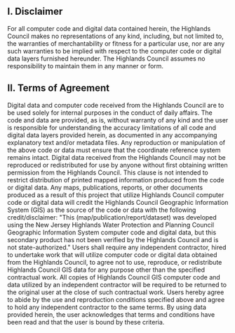 ## I. Disclaimer

For all computer code and digital data contained herein, the Highlands Council makes no representations of any kind, including, but not limited to, the warranties of merchantability or fitness for a particular use, nor are any such warranties to be implied with respect to the computer code or digital data layers furnished hereunder. The Highlands Council assumes no responsibility to maintain them in any manner or form.

## II. Terms of Agreement

Digital data and computer code received from the Highlands Council are to be used solely for internal purposes in the conduct of daily affairs. The code and data are provided, as is, without warranty of any kind and the user is responsible for understanding the accuracy limitations of all code and digital data layers provided herein, as documented in any accompanying explanatory text and/or metadata files. Any reproduction or manipulation of the above code or data must ensure that the coordinate reference system remains intact. Digital data received from the Highlands Council may not be reproduced or redistributed for use by anyone without first obtaining written permission from the Highlands Council. This clause is not intended to restrict distribution of printed mapped information produced from the code or digital data. Any maps, publications, reports, or other documents produced as a result of this project that utilize Highlands Council computer code or digital data will credit the Highlands Council Geographic Information System (GIS) as the source of the code or data with the following credit/disclaimer: "This (map/publication/report/dataset) was developed using the New Jersey Highlands Water Protection and Planning Council Geographic Information System computer code and digital data, but this secondary product has not been verified by the Highlands Council and is not state-authorized." Users shall require any independent contractor, hired to undertake work that will utilize computer code or digital data obtained from the Highlands Council, to agree not to use, reproduce, or redistribute Highlands Council GIS data for any purpose other than the specified contractual work. All copies of Highlands Council GIS computer code and data utilized by an independent contractor will be required to be returned to the original user at the close of such contractual work. Users hereby agree to abide by the use and reproduction conditions specified above and agree to hold any independent contractor to the same terms. By using data provided herein, the user acknowledges that terms and conditions have been read and that the user is bound by these criteria.
